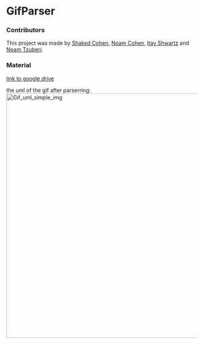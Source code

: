 # GifParser
### Contributors
This project was made by [Shaked Cohen](https://github.com/shakedc1599), [Noam Cohen](https://github.com/NoamCohen48), [Itay Shwartz](https://github.com/itayshwartz1) and [Noam Tzuberi](https://github.com/noamTzuber).

### Material
[link to google drive](https://drive.google.com/drive/u/0/folders/1Gh6IoVjbetmocC370Pyz8ZWhRExLDTxF)

the uml of the gif after parserring:
<img width="647" alt="Gif_uml_simple_img" src="https://user-images.githubusercontent.com/76451297/225359184-407e6587-fda5-4a56-96a1-facbf793d7f9.png">
